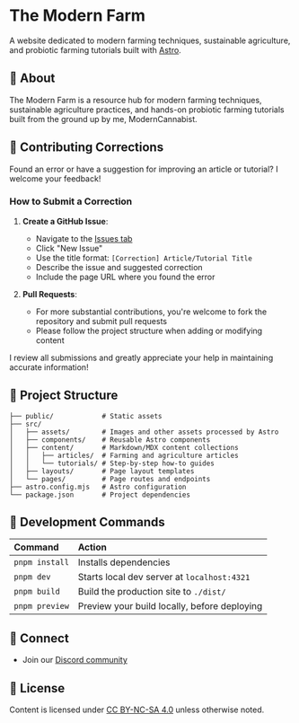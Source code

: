 # The Modern Farm

A website dedicated to modern farming techniques, sustainable agriculture, and probiotic farming tutorials built with [Astro](https://astro.build/).

## 🌱 About

The Modern Farm is a resource hub for modern farming techniques, sustainable agriculture practices, and hands-on probiotic farming tutorials built from the ground up by me, ModernCannabist.

## 📝 Contributing Corrections

Found an error or have a suggestion for improving an article or tutorial? I welcome your feedback!

### How to Submit a Correction

1. **Create a GitHub Issue**:
   - Navigate to the [Issues tab](https://github.com/abourass/TheModernFarm/issues)
   - Click "New Issue"
   - Use the title format: `[Correction] Article/Tutorial Title`
   - Describe the issue and suggested correction
   - Include the page URL where you found the error

2. **Pull Requests**:
   - For more substantial contributions, you're welcome to fork the repository and submit pull requests
   - Please follow the project structure when adding or modifying content

I review all submissions and greatly appreciate your help in maintaining accurate information!

## 🚀 Project Structure

```text
├── public/            # Static assets
├── src/
│   ├── assets/        # Images and other assets processed by Astro
│   ├── components/    # Reusable Astro components
│   ├── content/       # Markdown/MDX content collections
│   │   ├── articles/  # Farming and agriculture articles
│   │   └── tutorials/ # Step-by-step how-to guides
│   ├── layouts/       # Page layout templates
│   └── pages/         # Page routes and endpoints
├── astro.config.mjs   # Astro configuration
└── package.json       # Project dependencies
```

## 🧞 Development Commands

| Command                   | Action                                           |
| :------------------------ | :----------------------------------------------- |
| `pnpm install`            | Installs dependencies                            |
| `pnpm dev`                | Starts local dev server at `localhost:4321`      |
| `pnpm build`              | Build the production site to `./dist/`           |
| `pnpm preview`            | Preview your build locally, before deploying     |

## 📱 Connect

- Join our [Discord community](https://discord.gg/2h7psMzv)

## 📄 License

Content is licensed under [CC BY-NC-SA 4.0](https://creativecommons.org/licenses/by-nc-sa/4.0/) unless otherwise noted.
